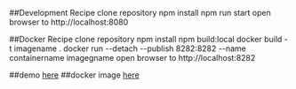 ##Development Recipe
clone repository
npm install
npm run start
open browser to http://localhost:8080

##Docker Recipe
clone repository
npm install
npm build:local
docker build -t imagename .
docker run --detach --publish 8282:8282 --name containername imagegname
open browser to http://localhost:8282

##demo
[here](https://kimchistudio.tech/ODK)
##docker image
[here](https://hub.docker.com/repository/docker/kimchiboy/odk)